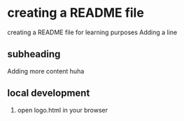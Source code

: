 # creating a README file

creating a README file for learning purposes
Adding a line

## subheading

Adding more content
huha
## local development
1. open logo.html in your browser